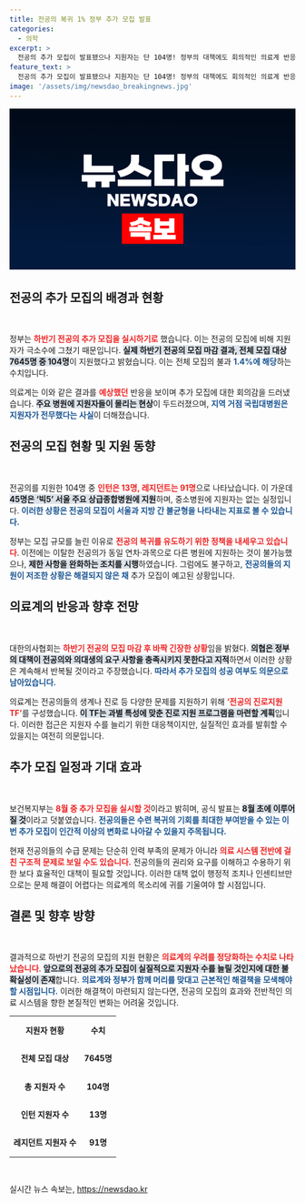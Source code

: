 ```yaml
---
title: 전공의 복귀 1% 정부 추가 모집 발표
categories:
  - 의학
excerpt: >
  전공의 추가 모집이 발표됐으나 지원자는 단 104명! 정부의 대책에도 회의적인 의료계 반응 속, 의대생과 전공의 요구를 수용해야 한다는 목소리가 커지고 있다. 클릭해서 자세한 내용을 확인하세요!
feature_text: >
  전공의 추가 모집이 발표됐으나 지원자는 단 104명! 정부의 대책에도 회의적인 의료계 반응 속, 의대생과 전공의 요구를 수용해야 한다는 목소리가 커지고 있다. 클릭해서 자세한 내용을 확인하세요!
image: '/assets/img/newsdao_breakingnews.jpg'
---
```


<p><img src="/assets/img/newsdao_breakingnews.jpg" alt="bookingtag 속보" /></p>

<h2 data-ke-size="size26">전공의 추가 모집의 배경과 현황</h2>

<p data-ke-size="size16">&nbsp;</p>

<p>정부는 <b><span style="color: #ee2323;">하반기 전공의 추가 모집을 실시하기로</span></b> 했습니다. 이는 전공의 모집에 비해 지원자가 극소수에 그쳤기 때문입니다. <b><span style="background-color: #21538527;">실제 하반기 전공의 모집 마감 결과, 전체 모집 대상 7645명 중 104명</span></b>이 지원했다고 밝혔습니다. 이는 전체 모집의 불과 <b><span style="color: #1a5490;">1.4%에 해당</span></b>하는 수치입니다. </p>

<p>의료계는 이와 같은 결과를 <b><span style="color: #ee2323;">예상했던</span></b> 반응을 보이며 추가 모집에 대한 회의감을 드러냈습니다. <b><span style="background-color: #21538527;">주요 병원에 지원자들이 몰리는 현상</span></b>이 두드러졌으며, <b><span style="color: #1a5490;">지역 거점 국립대병원은 지원자가 전무했다는 사실</span></b>이 더해졌습니다. </p>

<h2 data-ke-size="size26">전공의 모집 현황 및 지원 동향</h2>

<p data-ke-size="size16">&nbsp;</p>

<p>전공의를 지원한 104명 중 <b><span style="color: #ee2323;">인턴은 13명, 레지던트는 91명</span></b>으로 나타났습니다. 이 가운데 <b><span style="background-color: #21538527;">45명은 ‘빅5’ 서울 주요 상급종합병원에 지원</span></b>하며, 중소병원에 지원자는 없는 실정입니다. <b><span style="color: #1a5490;">이러한 상황은 전공의 모집이 서울과 지방 간 불균형을 나타내는 지표로 볼 수 있습니다.</span></b></p>

<p>정부는 모집 규모를 늘린 이유로 <b><span style="color: #ee2323;">전공의 복귀를 유도하기 위한 정책을 내세우고 있습니다</span></b>. 이전에는 이탈한 전공의가 동일 연차·과목으로 다른 병원에 지원하는 것이 불가능했으나, <b><span style="background-color: #21538527;">제한 사항을 완화하는 조치를 시행</span></b>하였습니다. 그럼에도 불구하고, <b><span style="color: #1a5490;">전공의들의 지원이 저조한 상황은 해결되지 않은 채</span></b> 추가 모집이 예고된 상황입니다.</p>

<h2 data-ke-size="size26">의료계의 반응과 향후 전망</h2>

<p data-ke-size="size16">&nbsp;</p>

<p>대한의사협회는 <b><span style="color: #ee2323;">하반기 전공의 모집 마감 후 바짝 긴장한 상황</span></b>임을 밝혔다. <b><span style="background-color: #21538527;">의협은 정부의 대책이 전공의와 의대생의 요구 사항을 충족시키지 못한다고 지적</span></b>하면서 이러한 상황은 계속해서 반복될 것이라고 주장했습니다. <b><span style="color: #1a5490;">따라서 추가 모집의 성공 여부도 의문으로 남아있습니다.</span></b></p>

<p>의료계는 전공의들의 생계나 진로 등 다양한 문제를 지원하기 위해 <b><span style="color: #ee2323;">‘전공의 진로지원 TF’</span></b>를 구성했습니다. <b><span style="background-color: #21538527;">이 TF는 과별 특성에 맞춘 진로 지원 프로그램을 마련할 계획</span></b>입니다. 이러한 접근은 지원자 수를 늘리기 위한 대응책이지만, 실질적인 효과를 발휘할 수 있을지는 여전히 의문입니다.</p>

<h2 data-ke-size="size26">추가 모집 일정과 기대 효과</h2>

<p data-ke-size="size16">&nbsp;</p>

<p>보건복지부는 <b><span style="color: #ee2323;">8월 중 추가 모집을 실시할 것</span></b>이라고 밝히며, 공식 발표는 <b><span style="background-color: #21538527;">8월 초에 이루어질 것</span></b>이라고 덧붙였습니다. <b><span style="color: #1a5490;">전공의들은 수련 복귀의 기회를 최대한 부여받을 수 있는 이번 추가 모집이 인간적 이상의 변화로 나아갈 수 있을지 주목됩니다.</span></b></p>

<p>현재 전공의들의 수급 문제는 단순히 인력 부족의 문제가 아니라 <b><span style="color: #ee2323;">의료 시스템 전반에 걸친 구조적 문제로 보일 수도 있습니다.</span></b> 전공의들의 권리와 요구를 이해하고 수용하기 위한 보다 효율적인 대책이 필요할 것입니다. 이러한 대책 없이 행정적 조치나 인센티브만으로는 문제 해결이 어렵다는 의료계의 목소리에 귀를 기울여야 할 시점입니다.</p>

<h2 data-ke-size="size26">결론 및 향후 방향</h2>

<p data-ke-size="size16">&nbsp;</p>

<p>결과적으로 하반기 전공의 모집의 지원 현황은 <b><span style="color: #ee2323;">의료계의 우려를 정당화하는 수치로 나타났습니다</span></b>. <b><span style="background-color: #21538527;">앞으로의 전공의 추가 모집이 실질적으로 지원자 수를 늘릴 것인지에 대한 불확실성이 존재</span></b>합니다. <b><span style="color: #1a5490;">의료계와 정부가 함께 머리를 맞대고 근본적인 해결책을 모색해야 할 시점입니다.</span></b> 이러한 해결책이 마련되지 않는다면, 전공의 모집의 효과와 전반적인 의료 시스템을 향한 본질적인 변화는 어려울 것입니다. </p>

<table style="width:100%;">
  <tr>
    <td style="text-align: center; height: 44px;"><b>지원자 현황</b></td>
    <td style="text-align: center; height: 44px;"><b>수치</b></td>
  </tr>
  <tr>
    <td style="text-align: center; height: 44px;"><b>전체 모집 대상</b></td>
    <td style="text-align: center; height: 44px;"><b>7645명</b></td>
  </tr>
  <tr>
    <td style="text-align: center; height: 44px;"><b>총 지원자 수</b></td>
    <td style="text-align: center; height: 44px;"><b>104명</b></td>
  </tr>
  <tr>
    <td style="text-align: center; height: 44px;"><b>인턴 지원자 수</b></td>
    <td style="text-align: center; height: 44px;"><b>13명</b></td>
  </tr>
  <tr>
    <td style="text-align: center; height: 44px;"><b>레지던트 지원자 수</b></td>
    <td style="text-align: center; height: 44px;"><b>91명</b></td>
  </tr>
</table>

<p data-ke-size="size16">&nbsp;</p>
실시간 뉴스 속보는, <a href="https://newsdao.kr" rel="dofollow">https://newsdao.kr</a>


